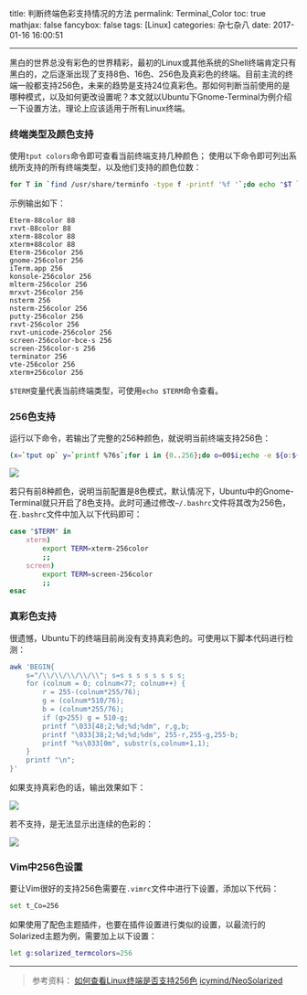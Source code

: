 title: 判断终端色彩支持情况的方法
permalink: Terminal_Color
toc: true
mathjax: false
fancybox: false
tags: [Linux]
categories: 杂七杂八
date: 2017-01-16 16:00:51

---

黑白的世界总没有彩色的世界精彩，最初的Linux或其他系统的Shell终端肯定只有黑白的，之后逐渐出现了支持8色、16色、256色及真彩色的终端。目前主流的终端一般都支持256色，未来的趋势是支持24位真彩色。那如何判断当前使用的是哪种模式，以及如何更改设置呢？本文就以Ubuntu下Gnome-Terminal为例介绍一下设置方法，理论上应该适用于所有Linux终端。

<!--more-->

### 终端类型及颜色支持

使用`tput colors`命令即可查看当前终端支持几种颜色；
使用以下命令即可列出系统所支持的所有终端类型，以及他们支持的颜色位数：

```bash
for T in `find /usr/share/terminfo -type f -printf '%f '`;do echo "$T `tput -T $T colors`";done|sort -nk2|tail -n20
```

示例输出如下：

```no-highlight
Eterm-88color 88
rxvt-88color 88
xterm-88color 88
xterm+88color 88
Eterm-256color 256
gnome-256color 256
iTerm.app 256
konsole-256color 256
mlterm-256color 256
mrxvt-256color 256
nsterm 256
nsterm-256color 256
putty-256color 256
rxvt-256color 256
rxvt-unicode-256color 256
screen-256color-bce-s 256
screen-256color-s 256
terminator 256
vte-256color 256
xterm+256color 256
```

`$TERM`变量代表当前终端类型，可使用`echo $TERM`命令查看。

### 256色支持

运行以下命令，若输出了完整的256种颜色，就说明当前终端支持256色：

```bash
(x=`tput op` y=`printf %76s`;for i in {0..256};do o=00$i;echo -e ${o:${#o}-3:3} `tput setaf $i;tput setab $i`${y// /=}$x;done)
```

![](http://gmf.shengnengjin.cn/20170116154133.png)

若只有前8种颜色，说明当前配置是8色模式，默认情况下，Ubuntu中的Gnome-Terminal就只开启了8色支持。此时可通过修改`~/.bashrc`文件将其改为256色，在`.bashrc`文件中加入以下代码即可：

```bash
case "$TERM" in
	xterm)
		export TERM=xterm-256color
		;;
	screen)
		export TERM=screen-256color
		;;
esac
```

### 真彩色支持

很遗憾，Ubuntu下的终端目前尚没有支持真彩色的。可使用以下脚本代码进行检测：

```bash
awk 'BEGIN{
    s="/\\/\\/\\/\\/\\"; s=s s s s s s s s;
    for (colnum = 0; colnum<77; colnum++) {
        r = 255-(colnum*255/76);
        g = (colnum*510/76);
        b = (colnum*255/76);
        if (g>255) g = 510-g;
        printf "\033[48;2;%d;%d;%dm", r,g,b;
        printf "\033[38;2;%d;%d;%dm", 255-r,255-g,255-b;
        printf "%s\033[0m", substr(s,colnum+1,1);
    }
    printf "\n";
}'
```

如果支持真彩色的话，输出效果如下：

![](http://gmf.shengnengjin.cn/687474703a2f2f7777332e73696e61696d672e636e2f6c617267652f35643464623866396777316638696e746f386776676a3230686630306f3073762e6a7067.jpg)

若不支持，是无法显示出连续的色彩的：

![](http://gmf.shengnengjin.cn/20170116155023.png)

### Vim中256色设置

要让Vim很好的支持256色需要在`.vimrc`文件中进行下设置，添加以下代码：

```bash
set t_Co=256
```

如果使用了配色主题插件，也要在插件设置进行类似的设置，以最流行的Solarized主题为例，需要加上以下设置：

```bash
let g:solarized_termcolors=256
```

----------


> 参考资料：
> [如何查看Linux终端是否支持256色](http://yysfire.github.io/linux/how-to-check-linux-terminal-whether-support-256-colors.html)
> [icymind/NeoSolarized](https://github.com/icymind/NeoSolarized)